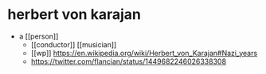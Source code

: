 # herbert von karajan

- a [[person]]
  - [[conductor]] [[musician]]
  - [[wp]] https://en.wikipedia.org/wiki/Herbert_von_Karajan#Nazi_years
  - https://twitter.com/flancian/status/1449682246026338308

